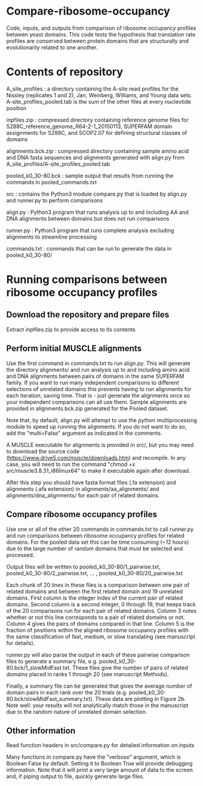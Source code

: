 # Compare-ribosome-occupancy
Code, inputs, and outputs from comparison of ribosome occupancy profiles between yeast domains. This code tests the hypothesis that translation rate profiles are conserved between protein domains that are structurally and evolutionarily related to one another. 

# Contents of repository
A_site_profiles     : a directory containing the A-site read profiles for the Nissley (replicates 1 and 2), Jan, Weinberg, Williams, and Young data sets. A-site_profiles_pooled.tab is the sum of the other files at every nucleotide position

inpfiles.zip        : compressed directory containing reference genome files for S288C_reference_genome_R64-2-1_20150113, SUPERFAM domain assignments for S288C, and SCOP2.07 for defining structural classes of domains

alignments.bck.zip  : compressed directory containing sample amino acid and DNA fasta sequences and alignments generated with align.py from A_site_profiles/A-site_profiles_pooled.tab

pooled_k0_30-80.bck : sample output that results from running the commands in pooled_commands.txt

src                 : contains the Python3 module compare.py that is loaded by align.py and runner.py to perform comparisons

align.py            : Python3 program that runs analysis up to and including AA and DNA alignments between domains but does not run comparisons

runner.py           : Python3 program that runs complete analysis excluding alignments to streamline processing

commands.txt        : commands that can be run to generate the data in pooled_k0_30-80/

# Running comparisons between ribosome occupancy profiles

## Download the repository and prepare files

Extract inpfiles.zip to provide access to its contents

## Perform initial MUSCLE alignments

Use the first command in commands.txt to run align.py. This will generate the directory alignments/ and run analysis up to and including amino acid and DNA alignments between pairs of domains in the same SUPERFAM family. If you want to run many independent comparisons to different selections of unrelated domains this prevents having to run alignments for each iteration, saving time. That is - just generate the alignments once so your independent comparisons can all use them. Sample alignments are provided in alignments.bck.zip generated for the Pooled dataset. 

Note that, by default, align.py will attempt to use the python multiprocessing module to speed up running the alignments. If you do not want to do so, add the "multi=False" argument as indicated in the comments. 

A MUSCLE executable for alignments is provided in src/, but you may need to download the source code (https://www.drive5.com/muscle/downloads.htm) and recompile. In any case, you will need to run the command "chmod +x src/muscle3.8.31_i86linux64" to make it executable again after download. 

After this step you should have fasta format files (.fa extension) and alignments (.afa extension) in alignments/aa_alignments/ and alignments/dna_alignments/ for each pair of related domains.

## Compare ribosome occupancy profiles

Use one or all of the other 20 commands in commands.txt to call runner.py and run comparisons between ribosome occupancy profiles for related domains. For the pooled data set this can be time consuming (~12 hours) due to the large number of random domains that must be selected and processed. 

Output files will be written to pooled_k0_30-80/1_pairwise.txt, pooled_k0_30-80/2_pairwise.txt, ... , pooled_k0_30-80/20_pairwise.txt

Each chunk of 20 lines in these files is a comparison between one pair of related domains and between the first related domain and 19 unrelated domains. First column is the integer index of the current pair of related domains. Second column is a second integer, 0 through 19, that keeps track of the 20 comparisons run for each pair of related domains. Column 3 notes whether or not this line corresponds to a pair of related domains or not. Column 4 gives the pairs of domains compared in that line. Column 5 is the fraction of positions within the aligned ribosome occupancy profiles with the same classification of fast, medium, or slow translating (see manuscript for details). 

runner.py will also parse the output in each of these pairwise comparison files to generate a summary file, e.g. pooled_k0_30-80.bck/1_slowMidFast.txt. These files give the number of pairs of related domains placed in ranks 1 through 20 (see manuscript Methods). 

Finally, a summary file can be generated that gives the average number of domain pairs in each rank over the 20 trials (e.g. pooled_k0_30-80.bck/slowMidFast_summary.txt). These data are plotting in Figure 2b. Note well: your results will not analytically match those in the manuscript due to the random nature of unrelated domain selection.

## Other information

Read function headers in src/compare.py for detailed information on inputs

Many functions in compare.py have the "verbose" argument, which is Boolean False by default. Setting it to Boolean True will provide debugging information. Note that it will print a very large amount of data to the screen and, if piping output to file, quickly generate large files. 

